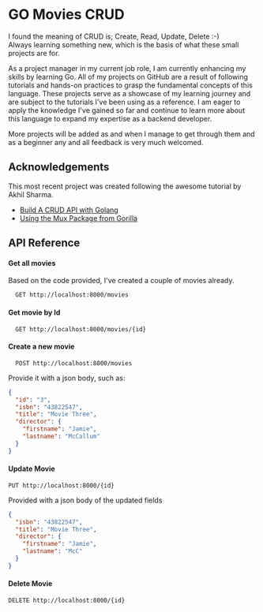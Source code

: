 
# GO Movies CRUD

I found the meaning of CRUD is; Create, Read, Update, Delete :-)  
Always learning something new, which is the basis of what these small projects are for.  

As a project manager in my current job role, I am currently enhancing my skills by learning Go. All of my projects on GitHub are a result of following tutorials and hands-on practices to grasp the fundamental concepts of this language. These projects serve as a showcase of my learning journey and are subject to the tutorials I've been using as a reference. I am eager to apply the knowledge I've gained so far and continue to learn more about this language to expand my expertise as a backend developer.  

More projects will be added as and when I manage to get through them and as a beginner any and all feedback is very much welcomed. 
## Acknowledgements
This most recent project was created following the awesome tutorial by Akhil Sharma. 

 - [Build A CRUD API with Golang](https://youtu.be/TkbhQQS3m_o)
 - [Using the Mux Package from Gorilla](https://github.com/gorilla/mux)



## API Reference

#### Get all movies
Based on the code provided, I've created a couple of movies already.

```http
  GET http://localhost:8000/movies
```

#### Get movie by Id

```http
  GET http://localhost:8000/movies/{id}
```

#### Create a new movie
```http
  POST http://localhost:8000/movies
```
Provide it with a json body, such as:
```json
{
  "id": "3",
  "isbn": "43822547",
  "title": "Movie Three",
  "director": {
    "firstname": "Jamie",
    "lastname": "McCallum"
  }
}
```

#### Update Movie 
```http
PUT http://localhost:8000/{id}
```
Provided with a json body of the updated fields
```json
{
  "isbn": "43822547",
  "title": "Movie Three",
  "director": {
    "firstname": "Jamie",
    "lastname": "McC"
  }
}
```

#### Delete Movie
```http
DELETE http://localhost:8000/{id}
```
